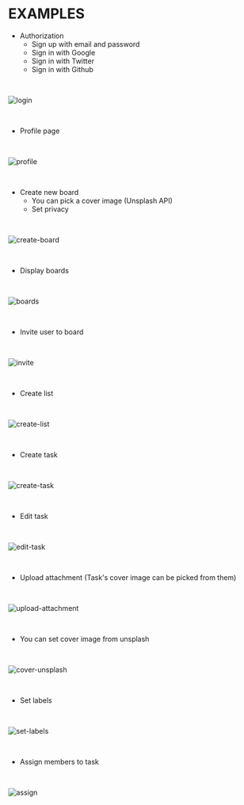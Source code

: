 # EXAMPLES

- Authorization
  - Sign up with email and password
  - Sign in with Google
  - Sign in with Twitter
  - Sign in with Github

<br>

![login](./login.png)

<br>

- Profile page

<br>

![profile](./profile.png)

<br>

- Create new board
  - You can pick a cover image (Unsplash API)
  - Set privacy

<br>

![create-board](https://github.com/berabulut/gifs/blob/main/create-board.gif)

<br>

- Display boards

<br>

![boards](./boards.png)

<br>

- Invite user to board

<br>

![invite](https://github.com/berabulut/gifs/blob/main/invite.gif)

<br>

- Create list

<br>

![create-list](https://github.com/berabulut/gifs/blob/main/create-list.gif)

<br>

- Create task

<br>

![create-task](https://github.com/berabulut/gifs/blob/main/create-task.gif)

<br>

- Edit task

<br>

![edit-task](https://github.com/berabulut/gifs/blob/main/edit-task.gif)

<br>

- Upload attachment (Task's cover image can be picked from them)

<br>

![upload-attachment](https://github.com/berabulut/gifs/blob/main/upload-attachment.gif)

<br>

- You can set cover image from unsplash

<br>

![cover-unsplash](https://github.com/berabulut/gifs/blob/main/cover-unsplash.gif)

<br>

- Set labels

<br>

![set-labels](https://github.com/berabulut/gifs/blob/main/label.gif)

<br>

- Assign members to task

<br>

![assign](https://github.com/berabulut/gifs/blob/main/assign.gif)

<br>
